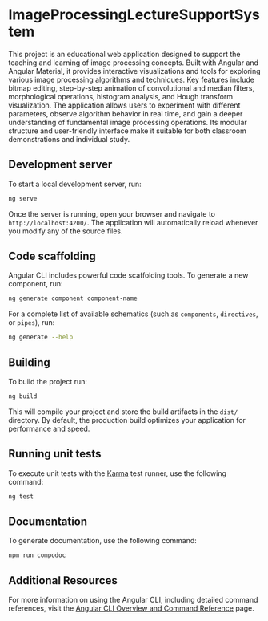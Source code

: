 # ImageProcessingLectureSupportSystem

This project is an educational web application designed to support the teaching and learning of image processing concepts. Built with Angular and Angular Material, it provides interactive visualizations and tools for exploring various image processing algorithms and techniques. Key features include bitmap editing, step-by-step animation of convolutional and median filters, morphological operations, histogram analysis, and Hough transform visualization. The application allows users to experiment with different parameters, observe algorithm behavior in real time, and gain a deeper understanding of fundamental image processing operations. Its modular structure and user-friendly interface make it suitable for both classroom demonstrations and individual study.


## Development server

To start a local development server, run:

```bash
ng serve
```

Once the server is running, open your browser and navigate to `http://localhost:4200/`. The application will automatically reload whenever you modify any of the source files.

## Code scaffolding

Angular CLI includes powerful code scaffolding tools. To generate a new component, run:

```bash
ng generate component component-name
```

For a complete list of available schematics (such as `components`, `directives`, or `pipes`), run:

```bash
ng generate --help
```

## Building

To build the project run:

```bash
ng build
```

This will compile your project and store the build artifacts in the `dist/` directory. By default, the production build optimizes your application for performance and speed.

## Running unit tests

To execute unit tests with the [Karma](https://karma-runner.github.io) test runner, use the following command:

```bash
ng test
```

## Documentation

To generate documentation, use the following command:

```bash
npm run compodoc
```

## Additional Resources

For more information on using the Angular CLI, including detailed command references, visit the [Angular CLI Overview and Command Reference](https://angular.dev/tools/cli) page.
